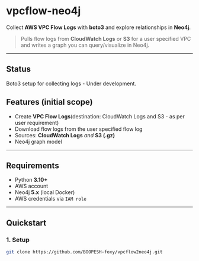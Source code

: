 # vpcflow-neo4j

Collect **AWS VPC Flow Logs** with **boto3** and explore relationships in **Neo4j**.

> Pulls flow logs from **CloudWatch Logs** or **S3** for a user specified VPC and writes a graph you can query/visualize in Neo4j.

---

## Status
Boto3 setup for collecting logs - Under development. 

## Features (initial scope)
- Create **VPC Flow Logs**(destination: CloudWatch Logs and S3 - as per user requirement)
- Download flow logs from the user specified flow log
- Sources: **CloudWatch Logs** *and* **S3 (.gz)**
- Neo4j graph model

---

## Requirements
- Python **3.10+**
- AWS account 
- Neo4j **5.x** (local Docker)
- AWS credentials via `IAM role`

---

## Quickstart

### 1. Setup
```bash
git clone https://github.com/BOOPESH-foxy/vpcflow2neo4j.git